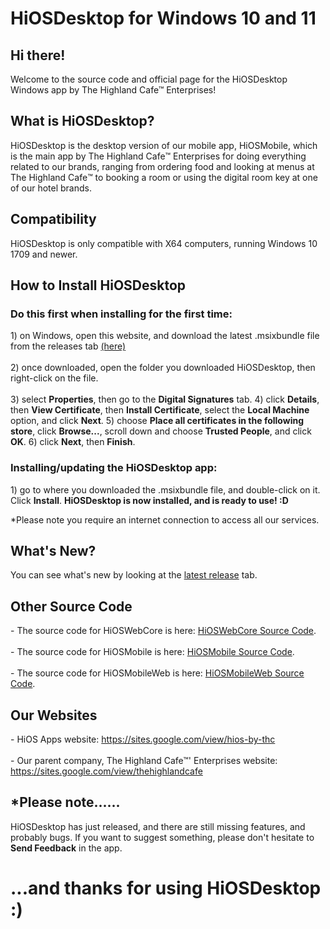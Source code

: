 # HiOSDesktop for Windows 10 and 11

<h2>Hi there!</h2>
Welcome to the source code and official page for the HiOSDesktop Windows app by The Highland Cafe™ Enterprises!<br>
<h2>What is HiOSDesktop?</h2>
HiOSDesktop is the desktop version of our mobile app, HiOSMobile, which is the main app by The Highland Cafe™️ Enterprises for doing everything related to our brands, ranging from ordering food and looking at menus at The Highland Cafe™️ to booking a room or using the digital room key at one of our hotel brands.
<h2>Compatibility</h2>
HiOSDesktop is only compatible with X64 computers, running Windows 10 1709 and newer.
<h2>How to Install HiOSDesktop</h2>
<h3>Do this first when installing for the first time:</h3>
1) on Windows, open this website, and download the latest .msixbundle file from the releases tab <a href="https://github.com/aarjay123/hiosdesktop/releases/latest">(here)</a><br><br>
2) once downloaded, open the folder you downloaded HiOSDesktop, then right-click on the file.<br><br>
3) select <b>Properties</b>, then go to the <b>Digital Signatures</b> tab.
4) click <b>Details</b>, then <b>View Certificate</b>, then <b>Install Certificate</b>, select the <b>Local Machine</b> option, and click <b>Next</b>.
5) choose <b>Place all certificates in the following store</b>, click <b>Browse...</b>, scroll down and choose <b>Trusted People</b>, and click <b>OK</b>.
6) click <b>Next</b>, then <b>Finish</b>. 

<h3>Installing/updating the HiOSDesktop app:</h3>
1) go to where you downloaded the .msixbundle file, and double-click on it. Click <b>Install</b>.
<b>HiOSDesktop is now installed, and is ready to use! :D</b>

*Please note you require an internet connection to access all our services.

<h2>What's New?</h2>
You can see what's new by looking at the <a href="https://github.com/aarjay123/hiosdesktop/releases/latest">latest release</a> tab.

<h2>Other Source Code</h2>
- The source code for HiOSWebCore is here: <a href="https://github.com/thehighlandcafe/hioswebcore">HiOSWebCore Source Code</a>.<br><br>
- The source code for HiOSMobile is here: <a href="https://github.com/aarjay123/harmony">HiOSMobile Source Code</a>.<br><br>
- The source code for HiOSMobileWeb is here: <a href="https://github.com/thehighlandcafe/hiosmobileweb">HiOSMobileWeb Source Code</a>.

<h2>Our Websites</h2>
- HiOS Apps website: <a href="https://sites.google.com/view/hios-by-thc">https://sites.google.com/view/hios-by-thc</a><br><br>
- Our parent company, The Highland Cafe™' Enterprises website: <a href="https://sites.google.com/view/thehighlandcafe">https://sites.google.com/view/thehighlandcafe</a>

<h2>*Please note......</h2>
HiOSDesktop has just released, and there are still missing features, and probably bugs. If you want to suggest something, please don't hesitate to <b>Send Feedback</b> in the app.

<h1>...and thanks for using HiOSDesktop :)</h1>
